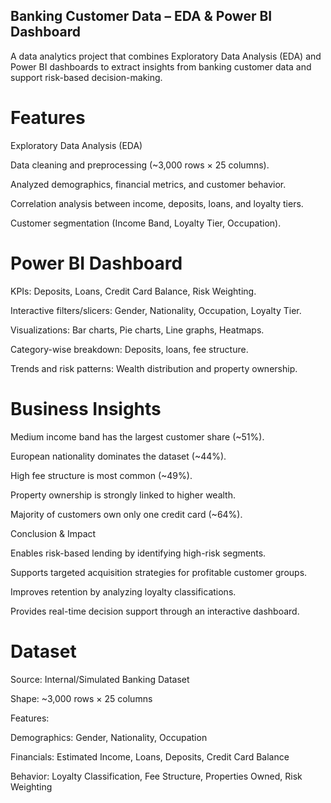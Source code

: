 ## Banking Customer Data – EDA & Power BI Dashboard

A data analytics project that combines Exploratory Data Analysis (EDA) and Power BI dashboards to extract insights from banking customer data and support risk-based decision-making.

# Features

Exploratory Data Analysis (EDA)

Data cleaning and preprocessing (~3,000 rows × 25 columns).

Analyzed demographics, financial metrics, and customer behavior.

Correlation analysis between income, deposits, loans, and loyalty tiers.

Customer segmentation (Income Band, Loyalty Tier, Occupation).

# Power BI Dashboard

KPIs: Deposits, Loans, Credit Card Balance, Risk Weighting.

Interactive filters/slicers: Gender, Nationality, Occupation, Loyalty Tier.

Visualizations: Bar charts, Pie charts, Line graphs, Heatmaps.

Category-wise breakdown: Deposits, loans, fee structure.

Trends and risk patterns: Wealth distribution and property ownership.

# Business Insights

Medium income band has the largest customer share (~51%).

European nationality dominates the dataset (~44%).

High fee structure is most common (~49%).

Property ownership is strongly linked to higher wealth.

Majority of customers own only one credit card (~64%).

Conclusion & Impact

Enables risk-based lending by identifying high-risk segments.

Supports targeted acquisition strategies for profitable customer groups.

Improves retention by analyzing loyalty classifications.

Provides real-time decision support through an interactive dashboard.

# Dataset

Source: Internal/Simulated Banking Dataset

Shape: ~3,000 rows × 25 columns

Features:

Demographics: Gender, Nationality, Occupation

Financials: Estimated Income, Loans, Deposits, Credit Card Balance

Behavior: Loyalty Classification, Fee Structure, Properties Owned, Risk Weighting